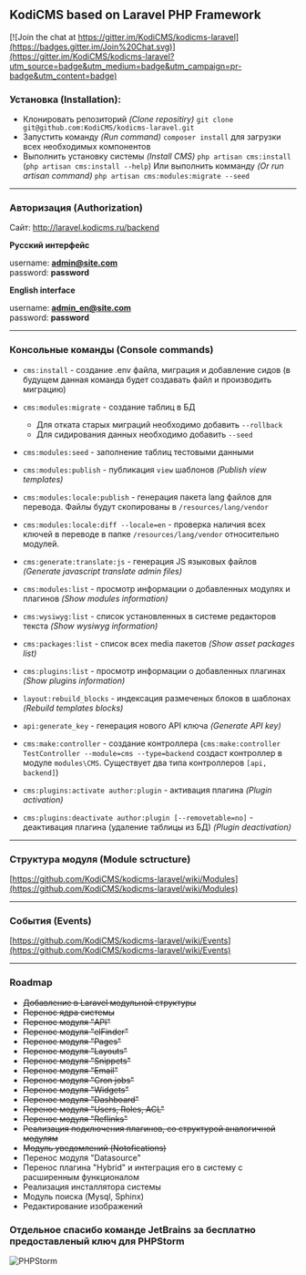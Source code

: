 ## KodiCMS based on Laravel PHP Framework

[![Join the chat at https://gitter.im/KodiCMS/kodicms-laravel](https://badges.gitter.im/Join%20Chat.svg)](https://gitter.im/KodiCMS/kodicms-laravel?utm_source=badge&utm_medium=badge&utm_campaign=pr-badge&utm_content=badge)

### Установка (Installation):

 * Клонировать репозиторий *(Clone repositiry)* `git clone git@github.com:KodiCMS/kodicms-laravel.git`
 * Запустить команду *(Run command)* `composer install` для загрузки всех необходимых компонентов
 * Выполнить установку системы *(Install CMS)* `php artisan cms:install` (`php artisan cms:install --help`) Или выполнить комманду *(Or run artisan command)* `php artisan cms:modules:migrate --seed`
 
---

### Авторизация (Authorization)

Сайт: http://laravel.kodicms.ru/backend

**Русский интерфейс**

username: **admin@site.com**  
password: **password**

**English interface**

username: **admin_en@site.com**  
password: **password**

---

### Консольные команды (Console commands)

 * `cms:install` - создание .env файла, миграция и добавление сидов (в будущем данная команда будет создавать файл и производить миграцию)
 * `cms:modules:migrate` - создание таблиц в БД
   - Для отката старых миграций необходимо добавить `--rollback`
   - Для сидирования данных необходимо добавить `--seed`
 * `cms:modules:seed` - заполнение таблиц тестовыми данными
 
 * `cms:modules:publish` - публикация `view` шаблонов *(Publish view templates)*
 * `cms:modules:locale:publish` - генерация пакета lang файлов для перевода. Файлы будут скопированы в `/resources/lang/vendor`
 * `cms:modules:locale:diff --locale=en` - проверка наличия всех ключей в переводе в папке `/resources/lang/vendor` относительно модулей.
 * `cms:generate:translate:js` - генерация JS языковых файлов *(Generate javascript translate admin files)*
 
 * `cms:modules:list` - просмотр информации о добавленных модулях и плагинов *(Show modules information)*
 * `cms:wysiwyg:list` - список установленных в системе редакторов текста *(Show wysiwyg information)*
 * `cms:packages:list` - список всех media пакетов *(Show asset packages list)*
 * `cms:plugins:list` - просмотр информации о добавленных плагинах *(Show plugins information)*
 
 * `layout:rebuild_blocks` - индексация размеченых блоков в шаблонах *(Rebuild templates blocks)*
 * `api:generate_key` - генерация нового API ключа *(Generate API key)*
 
 * `cms:make:controller` - создание контроллера (`cms:make:controller TestController --module=cms --type=backend` создаст контроллер в модуле `modules\CMS`. Существует два типа контроллеров `[api, backend]`)
 
 * `cms:plugins:activate author:plugin` - активация плагина *(Plugin activation)*
 * `cms:plugins:deactivate author:plugin [--removetable=no]` - деактивация плагина (удаление таблицы из БД) *(Plugin deactivation)*

---

### Структура модуля (Module sctructure)
[https://github.com/KodiCMS/kodicms-laravel/wiki/Modules](https://github.com/KodiCMS/kodicms-laravel/wiki/Modules)

---

### События (Events)
[https://github.com/KodiCMS/kodicms-laravel/wiki/Events](https://github.com/KodiCMS/kodicms-laravel/wiki/Events)

---

### Roadmap

 * ~~Добавление в Laravel модульной структуры~~
 * ~~Перенос ядра системы~~
 * ~~Перенос модуля "API"~~
 * ~~Перенос модуля "elFinder"~~
 * ~~Перенос модуля "Pages"~~
 * ~~Перенос модуля "Layouts"~~
 * ~~Перенос модуля "Snippets"~~
 * ~~Перенос модуля "Email"~~
 * ~~Перенос модуля "Cron jobs"~~
 * ~~Перенос модуля "Widgets"~~
 * ~~Перенос модуля "Dashboard"~~
 * ~~Перенос модуля "Users, Roles, ACL"~~
 * ~~Перенос модуля "Reflinks"~~
 * ~~Реализация подключения плагинов, со структурой аналогичной модулям~~
 * ~~Модуль уведомлений (Notofications)~~
 * Перенос модуля "Datasource"
 * Перенос плагина "Hybrid" и интеграция его в систему с расширенным функционалом
 * Реализация инсталлятора системы
 * Модуль поиска (Mysql, Sphinx)
 * Редактирование изображений

### Отдельное спасибо команде JetBrains за бесплатно предоставленый ключ для PHPStorm
![PHPStorm](https://www.jetbrains.com/phpstorm/documentation/docs/logo_phpstorm.png)